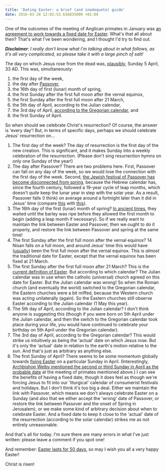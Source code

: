 ```yaml
---
title: 'Dating Easter: a brief (and inadequate) guide'
date: 2016-03-28 12:02:53.636835000 +01:00
---
```

One of the outcomes of the meeting of Anglican primates in January was [an agreement to work towards a fixed date for Easter](http://www.christiantoday.com/article/anglican.primates.agree.to.set.fixed.common.date.for.easter/76730.htm). What's that all about then? That's what I've been wondering, and I thought I'd try to find out.

_**Disclaimer**: I really don't know what I'm talking about in what follows, as it's all very complicated, so please take it with a large pinch of salt!_

The day on which Jesus rose from the dead was, [plausibly](http://www.nature.com/nature/journal/v306/n5945/abs/306743a0.html), Sunday 5 April, 33 AD. This was, simultaneously:

1. the first day of the week,
1. the day after [Passover](https://en.wikipedia.org/wiki/Passover),
1. the 16th day of first (lunar) month of spring,
1. the first Sunday after the first full moon after the vernal equinox,
1. the first Sunday after the first full moon after 21 March,
1. the 5th day of April, according to the Julian calendar,
1. the 3rd day of April, [according to the Gregorian calendar](http://homepage.ntlworld.com/gary.h.turner/XmasSept/xmas11.htm), and
1. the first Sunday of April.

So when should we celebrate Christ's resurrection? Of course, the answer is 'every day'! But, in terms of specific days, perhaps we should celebrate Jesus' resurrection on...

1. The first day of the week? The day of resurrection is the first day of the new creation. This is significant, and it makes Sunday into a weekly celebration of the resurrection. (Please don't sing resurrection hymns on only one Sunday of the year!)
1. The day after Passover? There are two problems here. First, Passover can fall on any day of the week, so we would lose the connection with the first day of the week. Second, [the Jewish festival of Passover has become disconnected from spring](https://en.wikipedia.org/wiki/Hebrew_calendar#Implications_for_Jewish_ritual), because the Hebrew calendar has, since the fourth century, followed a 19-year cycle of leap months, which doesn't _quite_ keep the lunar year in step with the solar year. As a result, Passover falls (I think) on average around a fortnight later than it did in Jesus' time (compare [this](http://www.infoplease.com/ipa/A0002072.html) with [this](http://homepage.ntlworld.com/gary.h.turner/XmasSept/xmas11.htm)).
1. The 16th day of the first (lunar) month of spring? [In ancient times](https://en.wikipedia.org/wiki/Passover#Date_and_duration), they waited until the barley was ripe before they allowed the first month to begin (adding a leap month if necessary). So if we really want to maintain the link between Easter and Passover, then we ought to do it properly, and restore the link between Passover and spring at the same time!
1. The first Sunday after the first full moon after the vernal equinox? 14 Nisan falls on a full moon, and around Jesus' time this would have ([usually](https://en.wikipedia.org/wiki/Hebrew_calendar#New_year)) been the first full moon after the vernal equinox. This is _almost_ the traditional date for Easter, except that the vernal equinox has been fixed at 21 March.
1. The first Sunday after the first full moon after 21 March? This is the [current definition of Easter](https://en.wikipedia.org/wiki/Computus). But according to which calendar? The Julian calendar was in use when the catholic (universal) church agreed on this date for Easter. But the Julian calendar was wrong! So when the Roman church (and eventually the world) switched to the Gregorian calendar, the Eastern churches were a bit miffed, because the Western church was acting unilaterally (again). So the Eastern churches still observe Easter according to the Julian calendar (1 May this year).
1. The 5th day of April, according to the Julian calendar? I don't think anyone is suggesting this (though if you were born on 5th April under the Julian calendar, and then the switch to the Gregorian calendar took place during your life, you would have continued to celebrate your birthday on 5th April under the Gregorian calendar).
1. The 3rd day of April, according to the Gregorian calendar? This would strike us intuitively as being the 'actual' date on which Jesus rose. But it's only the 'actual' date in relation to the earth's motion relative to the sun. And that's just as arbitrary as anything else.
1. The first Sunday of April? There seems to be some momentum globally towards [fixing Easter](https://en.wikipedia.org/wiki/Reform_of_the_date_of_Easter) on a particular Sunday in April. (Interestingly, [Archbishop Welby mentioned the second or third Sunday in April as the probable date](http://www.telegraph.co.uk/news/religion/12102278/Easter-date-to-be-fixed-within-next-five-to-10-years.html) at the meeting of primates mentioned above.) I can see the benefits of having a fixed date, though it does feel as though we're forcing Jesus to fit into our 'liturgical' calendar of consumerist festivals and holidays. But I don't think it's too big a deal. Either we maintain the link with Passover, which means we don't always celebrate Easter on a Sunday (and also that we either accept the 'wrong' date of Passover, or restore the link between Passover and the onset of Spring in Jerusalem), or we make some kind of arbitrary decision about when to celebrate Easter. And a fixed date to keep it close to the 'actual' date of the resurrection (according to the solar calendar) strikes me as not entirely unreasonable.

And that's all for today. I'm sure there are many errors in what I've just written: please leave a comment if you spot one!

And remember: [Easter lasts for 50 days](http://liturgy.co.nz/easter-fifty-days), so may I wish you all a very happy Easter!

Christ is risen!
